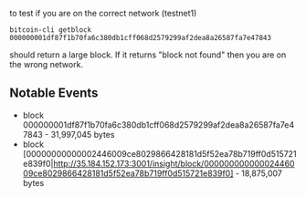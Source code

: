 
to test if you are on the correct network (testnet1)

`bitcoin-cli getblock 000000001df87f1b70fa6c380db1cff068d2579299af2dea8a26587fa7e47843`

should return a large block. If it returns "block not found" then you are on the wrong network.

## Notable Events

* block 000000001df87f1b70fa6c380db1cff068d2579299af2dea8a26587fa7e47843 - 31,997,045 bytes
* block [00000000000002446009ce8029866428181d5f52ea78b719ff0d515721e839f0|http://35.184.152.173:3001/insight/block/00000000000002446009ce8029866428181d5f52ea78b719ff0d515721e839f0] - 18,875,007 bytes

